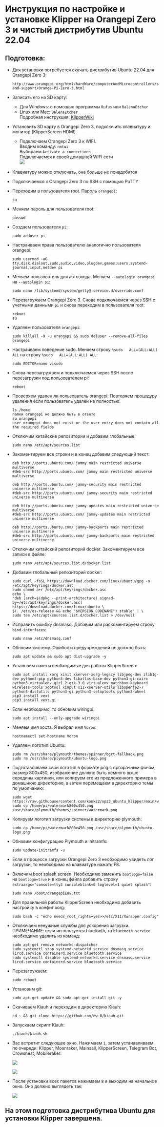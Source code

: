 # Инструкция по настройке и установке Klipper на Orangepi Zero 3 и чистый дистрибутив Ubuntu 22.04  
## Подготовка:  
* Для установки потребуется скачать дистрибутив Ubuntu 22.04 для Orangepi Zero 3:  
  ```
  http://www.orangepi.org/html/hardWare/computerAndMicrocontrollers/service-and-support/Orange-Pi-Zero-3.html
  ```  
* Записать его на SD карту:  
  * Для Windows: с помощью программы ```Rufus``` или ```BalenaEtcher```  
  * Linux или Mac: ```BalenaEtcher```  
    Подробная инструкция: [KlipperWiki](https://klipper.wiki/ru/home/initial/base#prepare_orange_flash)  
* Установить SD карту в Orangepi Zero 3, подключить клавиатуру и монитор (KlipperScreen HDMI)  
  * Подключаем Orangepi Zero 3 к WIFI.  
        Вводим команду: ```nmtui```  
        Выбираем ```Activate a connections```  
        Подключаемся к своей домашней WIFI сети  
        ![](https://raw.githubusercontent.com/konk22/opz3_ubuntu_klipper/main/images/nmtui_1.png)
    
* Клавиатуру можно отключать, она больше не понадобится  
* Подключаемся к Orangepi Zero 3 по SSH с помощью PuTTY  
* Переходим в пользователя root. Пароль ```orangepi```:  
  ```
  su
  ```  
* Меняем пароль для пользователя root:  
  ```
  passwd
  ```  
* Создаем пользователя ```pi```:  
  ```
  sudo adduser pi
  ```  
* Настраиваем права пользователю аналогично пользователя orangepi:  
  ```
  sudo usermod -aG tty,disk,dialout,sudo,audio,video,plugdev,games,users,systemd-journal,input,netdev pi
  ```  
* Меняем пользователя для автовхода. Меняем ```--autologin orangepi``` на ```--autologin pi```:  
  ```
  sudo nano /lib/systemd/system/getty@.service.d/override.conf
  ```  
* Перезагружаем Orangepi Zero 3. Снова подключаемся через SSH с учетными данными ```pi``` и снова переходим в пользователя root:  
  ```
  reboot
  su
  ```  
* Удаляем пользователя ```orangepi```:  
  ```
  sudo killall -9 -u orangepi && sudo deluser --remove-all-files orangepi
  ```  
* Настраиваем поведение sudo. Меняем строку ```%sudo   ALL=(ALL:ALL) ALL``` на строку ```%sudo   ALL=(ALL:ALL) ALL```:  
  ```
  sudo EDITOR=nano visudo
  ```  
* Снова перезагружаем и подключаемся через SSH после перезагрузки под пользователем pi:  
  ```
  reboot
  ```  
* Проверяем удален ли пользователь orangepi. Повторяем процедуру удаления если пользователь удален не полностью:  
  ```
  ls /home
  папки orangepi не должно быть в ответе
  su orangepi
  user orangepi does not exist or the user entry does not contain all the required fields
  ```  
* Отключим китайские репозитории и добавим глобальные:  
  ```
  sudo nano /etc/apt/sources.list
  ```  
* Закоментируем все строки и в конец добавим следующий текст:  
  ```
  deb http://ports.ubuntu.com/ jammy main restricted universe multiverse
  #deb-src http://ports.ubuntu.com/ jammy main restricted universe multiverse

  deb http://ports.ubuntu.com/ jammy-security main restricted universe multiverse
  #deb-src http://ports.ubuntu.com/ jammy-security main restricted universe multiverse

  deb http://ports.ubuntu.com/ jammy-updates main restricted universe multiverse
  #deb-src http://ports.ubuntu.com/ jammy-updates main restricted universe multiverse

  deb http://ports.ubuntu.com/ jammy-backports main restricted universe multiverse
  #deb-src http://ports.ubuntu.com/ jammy-backports main restricted universe multiverse
  ```  
* Отключим китайский репозиторий docker. Закоментируем все записи в файле:  
  ```
  sudo nano /etc/apt/sources.list.d/docker.list
  ```  
* Добавим глобальный репозиторий docker:  
  ```
  sudo curl -fsSL https://download.docker.com/linux/ubuntu/gpg -o /etc/apt/keyrings/docker.asc
  sudo chmod a+r /etc/apt/keyrings/docker.asc
  echo \
  "deb [arch=$(dpkg --print-architecture) signed-by=/etc/apt/keyrings/docker.asc] https://download.docker.com/linux/ubuntu \
  $(. /etc/os-release && echo "$VERSION_CODENAME") stable" | \
  sudo tee /etc/apt/sources.list.d/docker.list > /dev/null
  ```  
* Исправить ошибку dnsmasq. Добавим или раскоментируем строку ```bind-interfaces```:  
  ```
  sudo nano /etc/dnsmasq.conf
  ```  
* Обновим систему. Ошибок и предупреждений не должно быть:  
  ```
  sudo apt update && sudo apt dist-upgrade -y
  ```  
* Установим пакеты необходимые для работы KlipperScreen:  
  ```
  sudo apt install xorg xinit xserver-xorg-legacy libjpeg-dev zlib1g-dev python3-pip python3-dev libatlas-base-dev python3-gi-cairo python3-virtualenv gir1.2-gtk-3.0 virtualenv matchbox-keyboard wireless-tools xdotool xinput x11-xserver-utils libopenjp2-7 python3-distutils python3-gi python3-setuptools python3-wheel
  pip3 install vext
  pip3 install vext.gi
  ```  
* Если необходимо, то обновим wiringpi:  
  ```
  sudo apt install --only-upgrade wiringpi
  ```  
* Меняем имя хоста. Я выбрал имя ```Voron```:  
  ```
  hostnamectl set-hostname Voron
  ```  
* Удаляем логотип Ubuntu:  
  ```
  sudo rm /usr/share/plymouth/themes/spinner/bgrt-fallback.png
  sudo rm /usr/share/plymouth/ubuntu-logo.png
  ```  
* Подготавливаем свой логотип в формате png с прозрачным фоном, размер 800x450, изображение должно быть немного выше середины картинки, или копируем его из предложенного примера в домашнюю директорию, а затем перемещаем в директорию темы по умолчанию:  
  ```
  sudo wget https://raw.githubusercontent.com/konk22/opz3_ubuntu_klipper/main/watermark800x450.png 
  sudo cp /home/pi/watermark800x450.png /usr/share/plymouth/themes/spinner/watermark.png
  ```  
* Копируем логотип загрузки системы в директорию plymouth:  
  ```
  sudo cp /home/pi/watermark800x450.png /usr/share/plymouth/ubuntu-logo.png
  ```  
* Обновим конфигурацию Plymouth и initramfs:  
  ```
  sudo update-initramfs -u
  ```  
* Если в процессе загрузки Orangepi Zero 3 необходимо увидеть лог загрузки, то необходимо на клавиатуре нажать F8.  
* Включим boot splash screen. Необходимо заменить ```bootlogo=false``` на ```bootlogo=true``` и в конец файла добавить строку ```extraargs="console=tty3 consoleblank=0 loglevel=1 quiet splash"```:  
  ```
  sudo nano /boot/orangepiEnv.txt
  ```  
* Для правильной работы KlipperScreen необходимо добавить настройку в конфиг xorg:  
  ```
  sudo bash -c "echo needs_root_rights=yes>>/etc/X11/Xwrapper.config"
  ```
* Отключаем ненужные службы для ускорения загрузки. ПРИМЕЧАНИЕ: если используется bluetooth, то ```bluetooth.service``` необходимо удалить из команд:
  ```
  sudo apt-get remove networkd-dispatcher
  sudo systemctl stop systemd-networkd.service dnsmasq.service lircd.service containerd.service bluetooth.service
  sudo systemctl disable systemd-networkd.service dnsmasq.service lircd.service containerd.service bluetooth.service
  ```  
* Перезагружаем:  
  ```
  sudo reboot
  ```  
* Установим git:  
  ```
  sudo apt-get update && sudo apt-get install git -y
  ```  
* Скачиваем Kiauh и переходим в директорию Kiauh:  
  ```
  cd ~ && git clone https://github.com/dw-0/kiauh.git
  ```
* Запускаем скрипт Kiauh:  
  ```
  ./kiauh/kiauh.sh
  ```  
* Вас встретит следующее окно. Нажимаем ```1```, затем устанавливаем по очереди: Klipper, Moonraker, Mainsail, KlipperScreen, Telegram Bot, Crowsnest, Mobileraker:  
   
  ![](https://raw.githubusercontent.com/konk22/opz3_ubuntu_klipper/main/images/kiauh_1.png)  
    
  ![](https://raw.githubusercontent.com/konk22/opz3_ubuntu_klipper/main/images/kiauh_1.png)  
    
* После установки всех пакетов нажимаем ```B``` и выходим на начальное окно. Оно должно выглядеть так:  
    
  ![](https://raw.githubusercontent.com/konk22/opz3_ubuntu_klipper/main/images/kiauh_3.png)  
  
## На этом подготовка дистрибутива Ubuntu для установки Klipper завершена.

